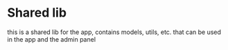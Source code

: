 # Shared lib
this is a shared lib for the app, contains models, utils, etc.
that can be used in the app and the admin panel